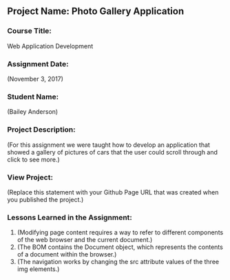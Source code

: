 ## Project Name:  Photo Gallery Application

### Course Title:
Web Application Development

### Assignment Date:  
(November 3, 2017)

### Student Name:  
(Bailey Anderson)

### Project Description:
(For this assignment we were taught how to develop an application that showed a gallery of pictures of cars that the user could scroll through and click to see more.)

### View Project:
(Replace this statement with your Github Page URL that was created when you 
 published the project.)

### Lessons Learned in the Assignment:
1. (Modifying page content requires a way to refer to different components of the web browser and the current document.)
2. (The BOM contains the Document object, which represents the contents of a document within the browser.)
3. (The navigation works by changing the src attribute values of the three img elements.)
